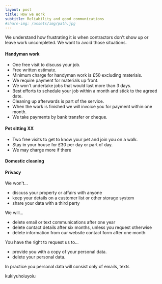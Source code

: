 ```yaml
---
layout: post
title: How we Work
subtitle: Reliability and good communications
#share-img: /assets/img/path.jpg
---
```


We understand how frustrating it is when contractors don't show up or leave work uncompleted. We want to avoid those situations.



#### Handyman work
  - One free visit to discuss your job.
  - Free written estimate.
  - Minimum charge for handyman work is £50 excluding materials.
  - We require payment for materials up front.
  - We won't undertake jobs that would last more than 3 days.
  - Best efforts to schedule your job within a month and stick to the agreed date.
  - Cleaning up afterwards is part of the service.
  - When the work is finished we will invoice you for payment within one month.
  - We take payments by bank transfer or cheque.

#### Pet sitting XX
  - Two free visits to get to know your pet and join you on a walk.
  - Stay in your house for £30 per day or part of day.
  - We may charge more if there

#### Domestic cleaning

#### Privacy

We won't...
  - discuss your property or affairs with anyone
  - keep your details on a customer list or other storage system
  - share your data with a third party

We will...
  - delete email or text communications after one year
  - delete contact details after six months, unless you request otherwise
  - delete information from our website contact form after one month

You have the right to request us to...
  - provide you with a copy of your personal data.
  - delete your personal data.

In practice you personal data will consist only of emails, texts



kukiyuhoiuyoiu




